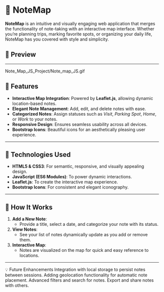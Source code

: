 # 📌 NoteMap

**NoteMap** is an intuitive and visually engaging web application that merges the functionality of note-taking with an interactive map interface. Whether you’re planning trips, marking favorite spots, or organizing your daily life, NoteMap has you covered with style and simplicity.

## 🌟 Preview 
___________________

Note_Map_JS_Project/Note_map_JS.gif


## 🌟 Features

- **Interactive Map Integration**: Powered by **Leaflet.js**, allowing dynamic location-based notes.
- **Elegant Note Management**: Add, edit, and delete notes with ease. 
- **Categorized Notes**: Assign statuses such as *Visit*, *Parking Spot*, *Home*, or *Work* to your notes.
- **Responsive Design**: Ensures seamless usability across all devices.
- **Bootstrap Icons**: Beautiful icons for an aesthetically pleasing user experience.

---

## 🚀 Technologies Used

- **HTML5 & CSS3**: For semantic, responsive, and visually appealing design.
- **JavaScript (ES6 Modules)**: To power dynamic interactions.
- **Leaflet.js**: To create the interactive map experience.
- **Bootstrap Icons**: For consistent and elegant iconography.

---
## 📖 How It Works

1. **Add a New Note**:  
   - Provide a title, select a date, and categorize your note with its status.
2. **View Notes**:  
   - See your list of notes dynamically update as you add or remove them.
3. **Interactive Map**:  
   - Notes are visualized on the map for quick and easy reference to locations.

---
💡 Future Enhancements
Integration with local storage to persist notes between sessions.
Adding geolocation functionality for automatic note placement.
Advanced filters and search for notes.
Export and share notes with others.
